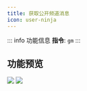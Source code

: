 ```yaml
---
title: 获取公开频道消息
icon: user-ninja
---
```


::: info 功能信息
**指令**: `gm`
:::

## 功能预览

![](https://img.155155155.xyz/i/2024/03/66093451be524.webp)
![](https://img.155155155.xyz/i/2024/03/6609345ab0bc6.webp)